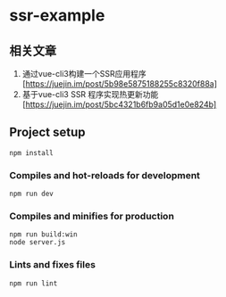 # ssr-example
## 相关文章
1. 通过vue-cli3构建一个SSR应用程序[https://juejin.im/post/5b98e5875188255c8320f88a]
2. 基于vue-cli3 SSR 程序实现热更新功能[https://juejin.im/post/5bc4321b6fb9a05d1e0e824b]
## Project setup
```
npm install
```

### Compiles and hot-reloads for development
```
npm run dev
```

### Compiles and minifies for production
```
npm run build:win
node server.js
```

### Lints and fixes files
```
npm run lint
```
